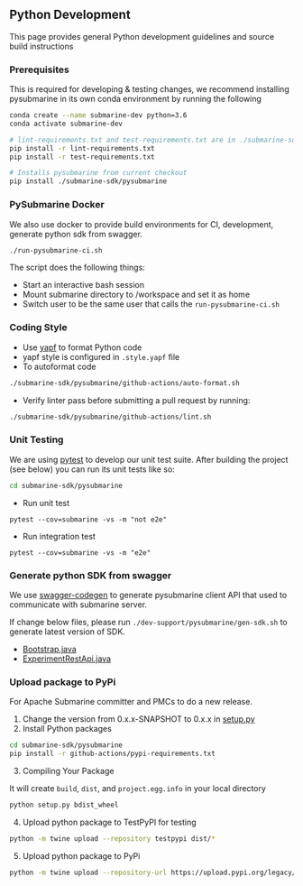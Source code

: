 <!---
  Licensed under the Apache License, Version 2.0 (the "License");
  you may not use this file except in compliance with the License.
  You may obtain a copy of the License at

   http://www.apache.org/licenses/LICENSE-2.0

  Unless required by applicable law or agreed to in writing, software
  distributed under the License is distributed on an "AS IS" BASIS,
  WITHOUT WARRANTIES OR CONDITIONS OF ANY KIND, either express or implied.
  See the License for the specific language governing permissions and
  limitations under the License. See accompanying LICENSE file.
-->

## Python Development
This page provides general Python development guidelines and source build instructions
### Prerequisites
This is required for developing & testing changes, we recommend installing pysubmarine
in its own conda environment by running the following
```bash
conda create --name submarine-dev python=3.6
conda activate submarine-dev

# lint-requirements.txt and test-requirements.txt are in ./submarine-sdk/pysubmarine/github-actions
pip install -r lint-requirements.txt
pip install -r test-requirements.txt

# Installs pysubmarine from current checkout
pip install ./submarine-sdk/pysubmarine
```
### PySubmarine Docker
We also use docker to provide build environments for CI, development,
generate python sdk from swagger.
```bash
./run-pysubmarine-ci.sh
```
The script does the following things:
- Start an interactive bash session
- Mount submarine directory to /workspace and set it as home
- Switch user to be the same user that calls the `run-pysubmarine-ci.sh`
### Coding Style
- Use [yapf](https://github.com/google/yapf) to format Python code
- yapf style is configured in `.style.yapf` file
- To autoformat code
```bash
./submarine-sdk/pysubmarine/github-actions/auto-format.sh
```
- Verify linter pass before submitting a pull request by running:
```bash
./submarine-sdk/pysubmarine/github-actions/lint.sh
```
### Unit Testing
We are using [pytest](https://docs.pytest.org/en/latest/) to develop our unit test suite.
After building the project (see below) you can run its unit tests like so:
```bash
cd submarine-sdk/pysubmarine
```
- Run unit test
```shell script
pytest --cov=submarine -vs -m "not e2e"
```
- Run integration test
```shell script
pytest --cov=submarine -vs -m "e2e"
```

### Generate python SDK from swagger
We use [swagger-codegen](https://swagger.io/docs/open-source-tools/swagger-codegen/)
to generate pysubmarine client API that used to communicate with submarine server.

If change below files, please run `./dev-support/pysubmarine/gen-sdk.sh`
to generate latest version of SDK.
- [Bootstrap.java](https://github.com/apache/submarine/blob/master/submarine-server/server-core/src/main/java/org/apache/submarine/server/Bootstrap.java)
- [ExperimentRestApi.java](https://github.com/apache/submarine/blob/master/submarine-server/server-core/src/main/java/org/apache/submarine/server/rest/ExperimentRestApi.java)

### Upload package to PyPi
For Apache Submarine committer and PMCs to do a new release.
1. Change the version from 0.x.x-SNAPSHOT to 0.x.x
in [setup.py](https://github.com/apache/submarine/blob/master/submarine-sdk/pysubmarine/setup.py)
2. Install Python packages
```bash
cd submarine-sdk/pysubmarine
pip install -r github-actions/pypi-requirements.txt
```
3. Compiling Your Package

It will create `build`, `dist`, and `project.egg.info`
in your local directory
```bash
python setup.py bdist_wheel
```
4. Upload python package to TestPyPI for testing
```bash
python -m twine upload --repository testpypi dist/*
```
5. Upload python package to PyPi
```bash
python -m twine upload --repository-url https://upload.pypi.org/legacy/ dist/*
```
